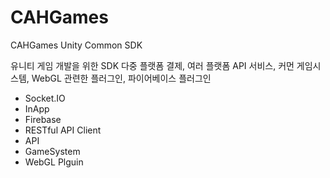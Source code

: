 # CAHGames
 CAHGames Unity Common SDK
 
 유니티 게임 개발을 위한 SDK
 다중 플랫폼 결제, 여러 플랫폼 API 서비스, 커먼 게임시스템, WebGL 관련한 플러그인, 파이어베이스 플러그인 


 
 - Socket.IO
 - InApp 
 - Firebase  
 - RESTful API Client 
 - API 
 - GameSystem  
 - WebGL Plguin

